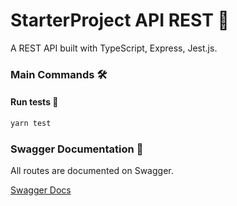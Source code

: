 # StarterProject API REST 🚀

A REST API built with TypeScript, Express, Jest.js.

### Main Commands 🛠️

#### Run tests 🧪

```bash
yarn test
```

### Swagger Documentation 📄

All routes are documented on Swagger.

[Swagger Docs](http://localhost:3002/api/docs/#/)

